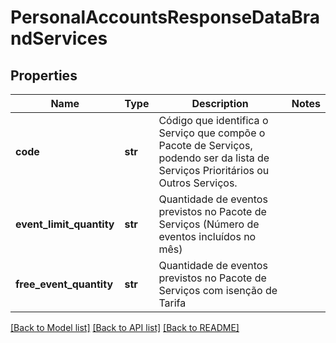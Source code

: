 # PersonalAccountsResponseDataBrandServices

## Properties
Name | Type | Description | Notes
------------ | ------------- | ------------- | -------------
**code** | **str** | Código que identifica o Serviço que compõe o Pacote de Serviços, podendo ser da lista de Serviços Prioritários ou Outros Serviços. | 
**event_limit_quantity** | **str** | Quantidade de eventos previstos no Pacote de Serviços (Número de eventos incluídos no mês) | 
**free_event_quantity** | **str** | Quantidade de eventos previstos no Pacote de Serviços com isenção de Tarifa | 

[[Back to Model list]](../README.md#documentation-for-models) [[Back to API list]](../README.md#documentation-for-api-endpoints) [[Back to README]](../README.md)

